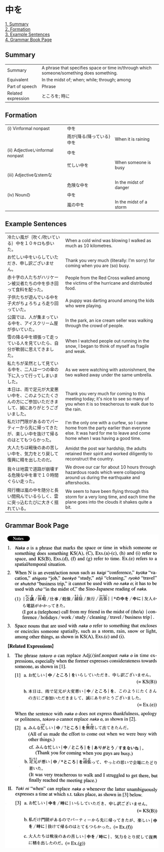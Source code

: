 # 中を

[1. Summary](#summary)<br>
[2. Formation](#formation)<br>
[3. Example Sentences](#example-sentences)<br>
[4. Grammar Book Page](#grammar-book-page)<br>


## Summary

<table><tr>   <td>Summary</td>   <td>A phrase that specifies space or time in/through which someone/something does something.</td></tr><tr>   <td>Equivalent</td>   <td>In the midst of; when; while; through; among</td></tr><tr>   <td>Part of speech</td>   <td>Phrase</td></tr><tr>   <td>Related expression</td>   <td>ところを; 時に</td></tr></table>

## Formation

<table class="table"><tbody><tr class="tr head"><td class="td"><span class="numbers">(i)</span> <span class="bold">Vinformal nonpast</span></td><td class="td"><span class="concept">中を</span></td><td class="td"></td></tr><tr class="tr"><td class="td"></td><td class="td"><span>雨が{降る/降っている}</span><span class="concept">中を</span></td><td class="td"><span>When it is raining</span></td></tr><tr class="tr head"><td class="td"><span class="numbers">(ii)</span> <span class="bold">Adjectiveいinformal nonpast</span></td><td class="td"><span class="concept">中を</span></td><td class="td"></td></tr><tr class="tr"><td class="td"></td><td class="td"><span>忙しい</span><span class="concept">中を</span></td><td class="td"><span>When someone is busy</span></td></tr><tr class="tr head"><td class="td"><span class="numbers">(iii)</span> <span class="bold">Adjectiveなstemな</span></td><td class="td"><span class="concept"></span></td><td class="td"></td></tr><tr class="tr"><td class="td"></td><td class="td"><span>危険な</span><span class="concept">中を</span></td><td class="td"><span>In the midst of danger</span></td></tr><tr class="tr head"><td class="td"><span class="numbers">(iv)</span> <span class="bold">Nounの</span></td><td class="td"><span class="concept">中を</span></td><td class="td"></td></tr><tr class="tr"><td class="td"></td><td class="td"><span>嵐の</span><span class="concept">中を</span></td><td class="td"><span>In the midst of a storm</span></td></tr></tbody></table>

## Example Sentences

<table><tr>   <td>冷たい風が｛吹く/吹いている｝中を１０キロも歩いた。</td>   <td>When a cold wind was blowing I walked as much as 10 kilometres.</td></tr><tr>   <td>お忙しい中をいらしていただき、申し訳ございません。</td>   <td>Thank you very much (literally: I'm sorry) for coming when you are (so) busy.</td></tr><tr>   <td>赤十字の人たちがハリケーン被災者たちの中を歩き回って食料を配った。</td>   <td>People from the Red Cross walked among the victims of the hurricane and distributed food.</td></tr><tr>   <td>子供たちが遊んでいる中を子犬がちょろちょろ走り回っていた。</td>   <td>A puppy was darting around among the kids who were playing.</td></tr><tr>   <td>公園では、人が集まっている中を、アイスクリーム屋が歩いていた。</td>   <td>In the park, an ice cream seller was walking through the crowd of people.</td></tr><tr>   <td>雪の降る中を頑張って走っている人を見ていたら、自分が軟弱に思えてきました。</td>   <td>When I watched people out running in the snow, I began to think of myself as fragile and weak.</td></tr><tr>   <td>私たちが呆然として見ている中を、二人は一つの傘の下に入って行ってしまいました。</td>   <td>As we were watching with astonishment, the two walked away under the same umbrella.</td></tr><tr>   <td>本日は、雨で足元が大変悪い中を、このようにたくさんの方にご参加いただきまして、誠にありがとうございました。</td>   <td>Thank you very much for coming to this meeting today; it's nice to see so many of you when it is so treacherous to walk due to the rain.</td></tr><tr>   <td>私だけ門限があるのでパーティーから先に帰ってきたが、楽しい中を抜けて帰るのはとてもつらかった。</td>   <td>I'm the only one with a curfew, so I came home from the party earlier than everyone else. It was hard for me to leave and come home when I was having a good time.</td></tr><tr>   <td>大人たちは戦後のあの苦しい中を、気力をとり戻して復興に精を出したのだ。</td>   <td>Amidst the post war hardship, the adults retained their spirit and worked diligently to reconstruct the country.</td></tr><tr>   <td>我々は地震で道路が崩壊する危険な中を車で１０時間ぐらい走った。</td>   <td>We drove our car for about 10 hours through hazardous roads which were collapsing around us during the earthquake and aftershocks.</td></tr><tr>   <td>飛行機は嵐の中を随分と長い間飛んでいるらしく、雲に突っ込むたびに大きく揺れている。</td>   <td>We seem to have been ﬂying through this storm for a very long time, and each time the plane goes into the clouds it shakes quite a bit.</td></tr></table>

## Grammar Book Page

![](../img/Advanced中を.png)

